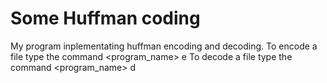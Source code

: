 # Some Huffman coding
My program inplementating huffman encoding and decoding.
To encode a file type the command <program_name> e <filename>
To decode a file type the command <program_name> d <filename>
